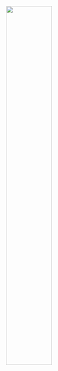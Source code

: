 <img alt="" src="https://media.giphy.com/media/13HgwGsXF0aiGY/giphy.gif?raw=true" width="50%">

<!--
### Hi there 👋
**MichaelKMalak/MichaelKMalak** is a ✨ _special_ ✨ repository because its `README.md` (this file) appears on your GitHub profile.
<img align="center" src="https://github-readme-stats.vercel.app/api?username=MichaelKMalak&show_icons=true" alt="MichaelKMalak" />
Here are some ideas to get you started:

- 🔭 I’m currently working on ...
- 🌱 I’m currently learning ...
- 👯 I’m looking to collaborate on ...
- 🤔 I’m looking for help with ...
- 💬 Ask me about ...
- 📫 How to reach me: ...
- 😄 Pronouns: ...
- ⚡ Fun fact: ...
-->
